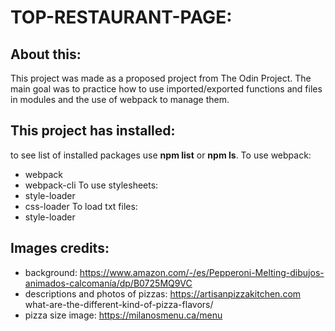 # TOP-RESTAURANT-PAGE:

## About this:
This project was made as a proposed project from The Odin Project. The main
goal was to practice how to use imported/exported functions and files in modules
and the use of webpack to manage them.

## This project has installed:
to see list of installed packages use **npm list** or **npm ls**.
To use webpack:
- webpack
- webpack-cli
To use stylesheets:
- style-loader
- css-loader
To load txt files:
- style-loader

## Images credits:
- background: https://www.amazon.com/-/es/Pepperoni-Melting-dibujos-animados-calcomanía/dp/B0725MQ9VC
- descriptions and photos of pizzas: https://artisanpizzakitchen.com what-are-the-different-kind-of-pizza-flavors/
- pizza size image: https://milanosmenu.ca/menu
